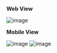 **Web View**

![image](https://github.com/user-attachments/assets/65fc65d6-ef0f-4e18-a845-c1169cef9de9)

**Mobile View**

![image](https://github.com/user-attachments/assets/d87ba791-3038-4b6f-a3e3-7f70ffcdb817)
![image](https://github.com/user-attachments/assets/2115aa50-9ad8-4eeb-93a3-4bfeeff5492f)
